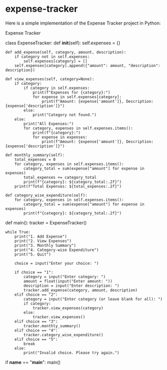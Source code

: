 # expense-tracker
Here is a simple implementation of the Expense Tracker project in Python:


Expense Tracker

class ExpenseTracker:
    def __init__(self):
        self.expenses = {}

    def add_expense(self, category, amount, description):
        if category not in self.expenses:
            self.expenses[category] = []
        self.expenses[category].append({"amount": amount, "description": description})

    def view_expenses(self, category=None):
        if category:
            if category in self.expenses:
                print(f"Expenses for {category}:")
                for expense in self.expenses[category]:
                    print(f"Amount: {expense['amount']}, Description: {expense['description']}")
            else:
                print("Category not found.")
        else:
            print("All Expenses:")
            for category, expenses in self.expenses.items():
                print(f"{category}:")
                for expense in expenses:
                    print(f"Amount: {expense['amount']}, Description: {expense['description']}")

    def monthly_summary(self):
        total_expenses = 0
        for category, expenses in self.expenses.items():
            category_total = sum(expense["amount"] for expense in expenses)
            total_expenses += category_total
            print(f"{category}: ${category_total:.2f}")
        print(f"Total Expenses: ${total_expenses:.2f}")

    def category_wise_expenditure(self):
        for category, expenses in self.expenses.items():
            category_total = sum(expense["amount"] for expense in expenses)
            print(f"{category}: ${category_total:.2f}")

def main():
    tracker = ExpenseTracker()

    while True:
        print("1. Add Expense")
        print("2. View Expenses")
        print("3. Monthly Summary")
        print("4. Category-wise Expenditure")
        print("5. Quit")

        choice = input("Enter your choice: ")

        if choice == "1":
            category = input("Enter category: ")
            amount = float(input("Enter amount: "))
            description = input("Enter description: ")
            tracker.add_expense(category, amount, description)
        elif choice == "2":
            category = input("Enter category (or leave blank for all): ")
            if category:
                tracker.view_expenses(category)
            else:
                tracker.view_expenses()
        elif choice == "3":
            tracker.monthly_summary()
        elif choice == "4":
            tracker.category_wise_expenditure()
        elif choice == "5":
            break
        else:
            print("Invalid choice. Please try again.")

if __name__ == "__main__":
    main()
